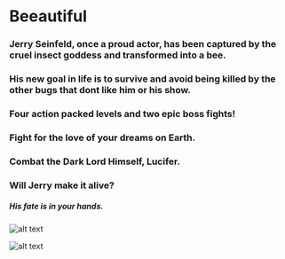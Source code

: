 # Beeautiful

### Jerry Seinfeld, once a proud actor, has been captured by the cruel insect goddess and transformed into a bee.

### His new goal in life is to survive and avoid being killed by the other bugs that dont like him or his show.

### Four action packed levels and two epic boss fights!

### Fight for the love of your dreams on Earth.

### Combat the Dark Lord Himself, Lucifer.

### Will Jerry make it alive?

##### His fate is in your hands.

![alt text](https://a.pomf.se/humeiu.png "Level 1 Screenshot")

![alt text](http://cdn.collider.com/uploads/imageGallery/Bee_Movie/bee_movie_image_chris_rock_jerry_seinfeld.jpg "IMMA BEE IMMA BEE IMMA BEE IMMA BEE")
